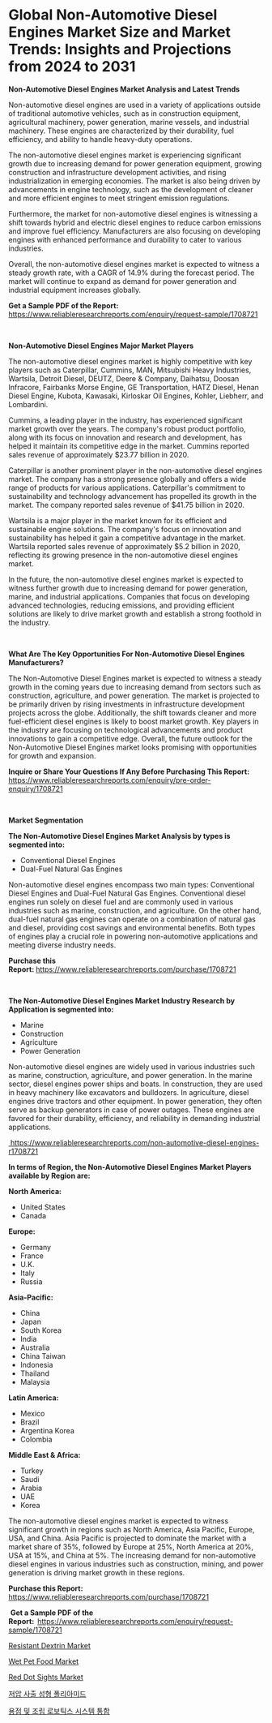 <p><h1>Global Non-Automotive Diesel Engines Market Size and Market Trends: Insights and Projections from 2024 to 2031</h1></p><p><strong>Non-Automotive Diesel Engines Market Analysis and Latest Trends</strong></p>
<p><p>Non-automotive diesel engines are used in a variety of applications outside of traditional automotive vehicles, such as in construction equipment, agricultural machinery, power generation, marine vessels, and industrial machinery. These engines are characterized by their durability, fuel efficiency, and ability to handle heavy-duty operations.</p><p>The non-automotive diesel engines market is experiencing significant growth due to increasing demand for power generation equipment, growing construction and infrastructure development activities, and rising industrialization in emerging economies. The market is also being driven by advancements in engine technology, such as the development of cleaner and more efficient engines to meet stringent emission regulations.</p><p>Furthermore, the market for non-automotive diesel engines is witnessing a shift towards hybrid and electric diesel engines to reduce carbon emissions and improve fuel efficiency. Manufacturers are also focusing on developing engines with enhanced performance and durability to cater to various industries.</p><p>Overall, the non-automotive diesel engines market is expected to witness a steady growth rate, with a CAGR of 14.9% during the forecast period. The market will continue to expand as demand for power generation and industrial equipment increases globally.</p></p>
<p><strong>Get a Sample PDF of the Report:&nbsp;</strong> <a href="https://www.reliableresearchreports.com/enquiry/request-sample/1708721">https://www.reliableresearchreports.com/enquiry/request-sample/1708721</a></p>
<p>&nbsp;</p>
<p><strong>Non-Automotive Diesel Engines Major Market Players</strong></p>
<p><p>The non-automotive diesel engines market is highly competitive with key players such as Caterpillar, Cummins, MAN, Mitsubishi Heavy Industries, Wartsila, Detroit Diesel, DEUTZ, Deere & Company, Daihatsu, Doosan Infracore, Fairbanks Morse Engine, GE Transportation, HATZ Diesel, Henan Diesel Engine, Kubota, Kawasaki, Kirloskar Oil Engines, Kohler, Liebherr, and Lombardini. </p><p>Cummins, a leading player in the industry, has experienced significant market growth over the years. The company's robust product portfolio, along with its focus on innovation and research and development, has helped it maintain its competitive edge in the market. Cummins reported sales revenue of approximately $23.77 billion in 2020.</p><p>Caterpillar is another prominent player in the non-automotive diesel engines market. The company has a strong presence globally and offers a wide range of products for various applications. Caterpillar's commitment to sustainability and technology advancement has propelled its growth in the market. The company reported sales revenue of $41.75 billion in 2020.</p><p>Wartsila is a major player in the market known for its efficient and sustainable engine solutions. The company's focus on innovation and sustainability has helped it gain a competitive advantage in the market. Wartsila reported sales revenue of approximately $5.2 billion in 2020, reflecting its growing presence in the non-automotive diesel engines market.</p><p>In the future, the non-automotive diesel engines market is expected to witness further growth due to increasing demand for power generation, marine, and industrial applications. Companies that focus on developing advanced technologies, reducing emissions, and providing efficient solutions are likely to drive market growth and establish a strong foothold in the industry.</p></p>
<p>&nbsp;</p>
<p><strong>What Are The Key Opportunities For Non-Automotive Diesel Engines Manufacturers?</strong></p>
<p><p>The Non-Automotive Diesel Engines market is expected to witness a steady growth in the coming years due to increasing demand from sectors such as construction, agriculture, and power generation. The market is projected to be primarily driven by rising investments in infrastructure development projects across the globe. Additionally, the shift towards cleaner and more fuel-efficient diesel engines is likely to boost market growth. Key players in the industry are focusing on technological advancements and product innovations to gain a competitive edge. Overall, the future outlook for the Non-Automotive Diesel Engines market looks promising with opportunities for growth and expansion.</p></p>
<p><strong>Inquire or Share Your Questions If Any Before Purchasing This Report:</strong> <a href="https://www.reliableresearchreports.com/enquiry/pre-order-enquiry/1708721">https://www.reliableresearchreports.com/enquiry/pre-order-enquiry/1708721</a></p>
<p>&nbsp;</p>
<p><strong>Market Segmentation</strong></p>
<p><strong>The Non-Automotive Diesel Engines Market Analysis by types is segmented into:</strong></p>
<p><ul><li>Conventional Diesel Engines</li><li>Dual-Fuel Natural Gas Engines</li></ul></p>
<p><p>Non-automotive diesel engines encompass two main types: Conventional Diesel Engines and Dual-Fuel Natural Gas Engines. Conventional diesel engines run solely on diesel fuel and are commonly used in various industries such as marine, construction, and agriculture. On the other hand, dual-fuel natural gas engines can operate on a combination of natural gas and diesel, providing cost savings and environmental benefits. Both types of engines play a crucial role in powering non-automotive applications and meeting diverse industry needs.</p></p>
<p><strong>Purchase this Report:&nbsp;</strong><a href="https://www.reliableresearchreports.com/purchase/1708721">https://www.reliableresearchreports.com/purchase/1708721</a></p>
<p>&nbsp;</p>
<p><strong>The Non-Automotive Diesel Engines Market Industry Research by Application is segmented into:</strong></p>
<p><ul><li>Marine</li><li>Construction</li><li>Agriculture</li><li>Power Generation</li></ul></p>
<p><p>Non-automotive diesel engines are widely used in various industries such as marine, construction, agriculture, and power generation. In the marine sector, diesel engines power ships and boats. In construction, they are used in heavy machinery like excavators and bulldozers. In agriculture, diesel engines drive tractors and other equipment. In power generation, they often serve as backup generators in case of power outages. These engines are favored for their durability, efficiency, and reliability in demanding industrial applications.</p></p>
<p><a href="https://www.reliableresearchreports.com/non-automotive-diesel-engines-r1708721">&nbsp;https://www.reliableresearchreports.com/non-automotive-diesel-engines-r1708721</a></p>
<p><strong>In terms of Region, the Non-Automotive Diesel Engines Market Players available by Region are:</strong></p>
<p>
    <p> <strong> North America: </strong>
        <ul>
            <li>United States</li>
            <li>Canada</li>
        </ul>
        </p> 
    <p> <strong> Europe: </strong>
        <ul>
            <li>Germany</li>
            <li>France</li>
            <li>U.K.</li>
            <li>Italy</li>
            <li>Russia</li>
        </ul>
        </p> 
    <p> <strong> Asia-Pacific: </strong>
        <ul>
            <li>China</li>
            <li>Japan</li>
            <li>South Korea</li>
            <li>India</li>
            <li>Australia</li>
            <li>China Taiwan</li>
            <li>Indonesia</li>
            <li>Thailand</li>
            <li>Malaysia</li>
        </ul>
        </p> 
    <p> <strong> Latin America: </strong>
        <ul>
            <li>Mexico</li>
            <li>Brazil</li>
            <li>Argentina Korea</li>
            <li>Colombia</li>
        </ul>
        </p> 
    <p> <strong> Middle East & Africa: </strong>
        <ul>
            <li>Turkey</li>
            <li>Saudi</li>
            <li>Arabia</li>
            <li>UAE</li>
            <li>Korea</li>
        </ul>
    </p>
    </p>
<p><p>The non-automotive diesel engines market is expected to witness significant growth in regions such as North America, Asia Pacific, Europe, USA, and China. Asia Pacific is projected to dominate the market with a market share of 35%, followed by Europe at 25%, North America at 20%, USA at 15%, and China at 5%. The increasing demand for non-automotive diesel engines in various industries such as construction, mining, and power generation is driving market growth in these regions.</p></p>
<p><strong>Purchase this Report: </strong><a href="https://www.reliableresearchreports.com/purchase/1708721">https://www.reliableresearchreports.com/purchase/1708721</a></p>
<p>&nbsp;<strong>Get a Sample PDF of the Report:&nbsp;&nbsp;</strong><a href="https://www.reliableresearchreports.com/enquiry/request-sample/1708721">https://www.reliableresearchreports.com/enquiry/request-sample/1708721</a></p>
<p><strong></strong></p>
<p><p><a href="https://issuu.com/reportprime-2/docs/resistant-dextrin-market-size-2030.pptx">Resistant Dextrin Market</a></p><p><a href="https://issuu.com/reportprime-2/docs/wet-pet-food-market-size-2030.pptx">Wet Pet Food Market</a></p><p><a href="https://github.com/johnbach50/Market-Research-Report-List-3/blob/main/red-dot-sights-market.md">Red Dot Sights Market</a></p><p><a href="https://github.com/Marcosoenrt565736/Market-Research-Report-List-1/blob/main/7700578109965.md">저압 사출 성형 폴리아미드</a></p><p><a href="https://medium.com/@porterhntz2023/%EC%9A%A9%EC%A0%91-%EB%B0%8F-%EC%A1%B0%EB%A6%BD-%EB%A1%9C%EB%B4%87-%EC%8B%9C%EC%8A%A4%ED%85%9C-%ED%86%B5%ED%95%A9-%EC%8B%9C%EC%9E%A5-%EB%B3%B4%EA%B3%A0%EC%84%9C%EB%8A%94%EC%9D%B4-%EC%8B%9C%EC%9E%A5%EC%9D%98-%EC%B5%9C%EC%8B%A0-%ED%8A%B8%EB%A0%8C%EB%93%9C-%EB%B0%8F-%EC%84%B1%EC%9E%A5-%EA%B8%B0%ED%9A%8C%EB%A5%BC-%EB%B0%9D%ED%98%80%EC%A4%8D%EB%8B%88%EB%8B%A4-9aeb7c8dddf6">용접 및 조립 로보틱스 시스템 통합</a></p></p>